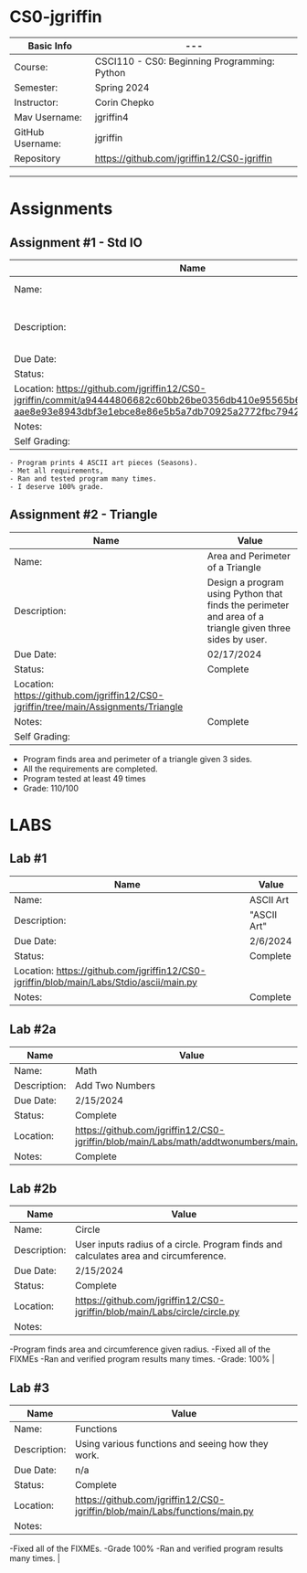 # CS0-jgriffin

| Basic Info | --- |
| --- | ---|
| Course: | CSCI110 - CS0: Beginning Programming: Python|
| Semester: | Spring 2024 |
| Instructor: | Corin Chepko |
| Mav Username: | jgriffin4 |
| GitHub Username: | jgriffin |
| Repository | https://github.com/jgriffin12/CS0-jgriffin|

_______________________________________________________________________________________________________________

# Assignments

## Assignment #1 - Std IO
| Name | Value |
| --- | --- |
| Name: | Stdio - ASCII Art |
| Description: | "Four Seasons - ASCII Art" |
| Due Date: | 2/9/2024|
| Status: | Complete |
| Location: https://github.com/jgriffin12/CS0-jgriffin/commit/a94444806682c60bb26be0356db410e95565b631#diff-aae8e93e8943dbf3e1ebce8e86e5b5a7db70925a2772fbc7942ac206a8db239f | 
| Notes: | Complete|
| Self Grading: 
    - Program prints 4 ASCII art pieces (Seasons).
    - Met all requirements,
    - Ran and tested program many times. 
    - I deserve 100% grade. 

## Assignment #2 - Triangle
| Name | Value |
| --- | --- |
| Name: | Area and Perimeter of a Triangle |
| Description: | Design a program using Python that finds the perimeter and area of a triangle given three sides by user. |
| Due Date: | 02/17/2024|
| Status: | Complete |
| Location:  https://github.com/jgriffin12/CS0-jgriffin/tree/main/Assignments/Triangle | 
| Notes: | Complete|
| Self Grading: 
   - Program finds area and perimeter of a triangle given 3 sides.
   - All the requirements are completed.
   - Program tested at least 49 times
   - Grade: 110/100

# LABS

## Lab #1
| Name | Value |
| --- | --- |
| Name: | ASCII Art |
| Description: | "ASCII Art" |
| Due Date: | 2/6/2024|
| Status: | Complete |
| Location: https://github.com/jgriffin12/CS0-jgriffin/blob/main/Labs/Stdio/ascii/main.py | 
| Notes: | Complete|

## Lab #2a
| Name | Value |
| --- | --- |
| Name: | Math |
| Description: | Add Two Numbers |
| Due Date: | 2/15/2024|
| Status: | Complete|
| Location: | https://github.com/jgriffin12/CS0-jgriffin/blob/main/Labs/math/addtwonumbers/main.py | 
| Notes: | Complete |

## Lab #2b
| Name | Value |
| --- | --- |
| Name: | Circle|
| Description: | User inputs radius of a circle. Program finds and calculates area and circumference.|
| Due Date: | 2/15/2024|
| Status: | Complete |
| Location: | https://github.com/jgriffin12/CS0-jgriffin/blob/main/Labs/circle/circle.py | 
| Notes: | 
-Program finds area and circumference given radius. 
-Fixed all  of the FIXMEs
-Ran and verified program results many times.
-Grade: 100% |

## Lab #3
| Name | Value |
| --- | --- |
| Name: | Functions |
| Description: | Using various functions and seeing how they work.|
| Due Date: | n/a |
| Status: | Complete|
| Location: | https://github.com/jgriffin12/CS0-jgriffin/blob/main/Labs/functions/main.py | 
| Notes: |
-Fixed all of the FIXMEs.
-Grade 100%
-Ran and verified program results many times.  | 
